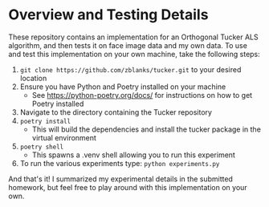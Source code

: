 # Overview and Testing Details
These repository contains an implementation for an Orthogonal Tucker ALS algorithm,
and then tests it on face image data and my own data.
To use and test this implementation on your own machine,
take the following steps:

1. `git clone https://github.com/zblanks/tucker.git` to your desired location
2. Ensure you have Python and Poetry installed on your machine
    * See https://python-poetry.org/docs/ for instructions on how to get Poetry installed
3. Navigate to the directory containing the Tucker repository
4. `poetry install`
    * This will build the dependencies 
    and install the tucker package in the virtual environment
5. `poetry shell`
    * This spawns a .venv shell allowing you to run this experiment
6. To run the various experiments
type: `python experiments.py`

And that's it! I summarized my experimental details in the submitted homework,
but feel free to play around with this implementation on your own.